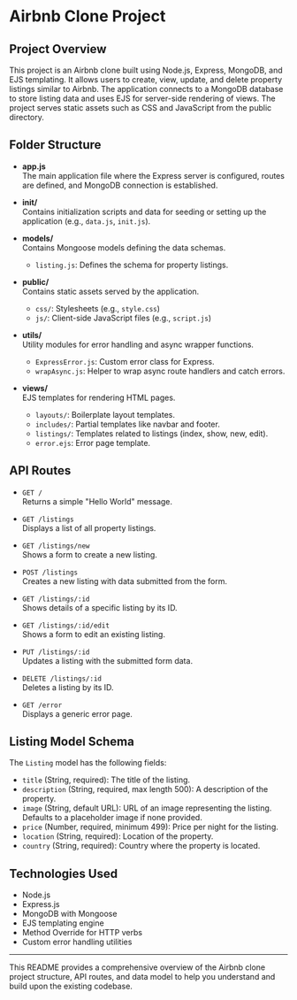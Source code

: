 # Airbnb Clone Project

## Project Overview
This project is an Airbnb clone built using Node.js, Express, MongoDB, and EJS templating. It allows users to create, view, update, and delete property listings similar to Airbnb. The application connects to a MongoDB database to store listing data and uses EJS for server-side rendering of views. The project serves static assets such as CSS and JavaScript from the public directory.

## Folder Structure

- **app.js**  
  The main application file where the Express server is configured, routes are defined, and MongoDB connection is established.

- **init/**  
  Contains initialization scripts and data for seeding or setting up the application (e.g., `data.js`, `init.js`).

- **models/**  
  Contains Mongoose models defining the data schemas.  
  - `listing.js`: Defines the schema for property listings.

- **public/**  
  Contains static assets served by the application.  
  - `css/`: Stylesheets (e.g., `style.css`)  
  - `js/`: Client-side JavaScript files (e.g., `script.js`)

- **utils/**  
  Utility modules for error handling and async wrapper functions.  
  - `ExpressError.js`: Custom error class for Express.  
  - `wrapAsync.js`: Helper to wrap async route handlers and catch errors.

- **views/**  
  EJS templates for rendering HTML pages.  
  - `layouts/`: Boilerplate layout templates.  
  - `includes/`: Partial templates like navbar and footer.  
  - `listings/`: Templates related to listings (index, show, new, edit).  
  - `error.ejs`: Error page template.

## API Routes

- `GET /`  
  Returns a simple "Hello World" message.

- `GET /listings`  
  Displays a list of all property listings.

- `GET /listings/new`  
  Shows a form to create a new listing.

- `POST /listings`  
  Creates a new listing with data submitted from the form.

- `GET /listings/:id`  
  Shows details of a specific listing by its ID.

- `GET /listings/:id/edit`  
  Shows a form to edit an existing listing.

- `PUT /listings/:id`  
  Updates a listing with the submitted form data.

- `DELETE /listings/:id`  
  Deletes a listing by its ID.

- `GET /error`  
  Displays a generic error page.

## Listing Model Schema

The `Listing` model has the following fields:

- `title` (String, required): The title of the listing.
- `description` (String, required, max length 500): A description of the property.
- `image` (String, default URL): URL of an image representing the listing. Defaults to a placeholder image if none provided.
- `price` (Number, required, minimum 499): Price per night for the listing.
- `location` (String, required): Location of the property.
- `country` (String, required): Country where the property is located.

## Technologies Used

- Node.js
- Express.js
- MongoDB with Mongoose
- EJS templating engine
- Method Override for HTTP verbs
- Custom error handling utilities

---

This README provides a comprehensive overview of the Airbnb clone project structure, API routes, and data model to help you understand and build upon the existing codebase.
